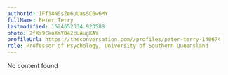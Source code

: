 ```yaml
---
authorid: 1Ff18NSsZe6uUasSC6w6MY
fullName: Peter Terry
lastmodified: 1524652334.923588
photo: 2fXs9CkoXmY042cUAugKAY
profileUrl: https://theconversation.com//profiles/peter-terry-140674
role: Professor of Psychology, University of Southern Queensland
---
```

No content found